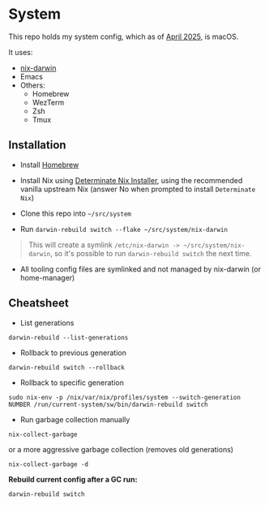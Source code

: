 # System

This repo holds my system config, which as of [April 2025](https://log.beshr.com/switching-to-macos-again/), is macOS.

It uses:

- [nix-darwin](https://github.com/nix-darwin/nix-darwin)
- Emacs
- Others:
  - Homebrew
  - WezTerm
  - Zsh
  - Tmux

## Installation

- Install [Homebrew](https://brew.sh)

- Install Nix using [Determinate Nix Installer](https://github.com/DeterminateSystems/nix-installer?tab=readme-ov-file#determinate-nix-installer), using the recommended vanilla upstream Nix (answer No when prompted to install `Determinate Nix`)

- Clone this repo into `~/src/system`

- Run `darwin-rebuild switch --flake ~/src/system/nix-darwin`

> This will create a symlink `/etc/nix-darwin -> ~/src/system/nix-darwin`, so it's possible to run `darwin-rebuild switch` the next time.

- All tooling config files are symlinked and not managed by nix-darwin (or home-manager)


## Cheatsheet

- List generations

```
darwin-rebuild --list-generations
```

- Rollback to previous generation

```
darwin-rebuild switch --rollback
```

- Rollback to specific generation

```
sudo nix-env -p /nix/var/nix/profiles/system --switch-generation NUMBER /run/current-system/sw/bin/darwin-rebuild switch
```

- Run garbage collection manually

```
nix-collect-garbage
```

or a more aggressive garbage collection (removes old generations)

```
nix-collect-garbage -d
```

**Rebuild current config after a GC run:**

```
darwin-rebuild switch
```
